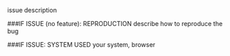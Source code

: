 issue description

###IF ISSUE (no feature): REPRODUCTION
describe how to reproduce the bug

###IF ISSUE: SYSTEM USED
your system, browser
